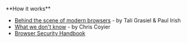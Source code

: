 <br/>
**How it works**

* [Behind the scene of modern browsers](http://www.html5rocks.com/en/tutorials/internals/howbrowserswork/) - by Tali Grasiel & Paul Irish
* [What we don't know](https://speakerdeck.com/u/chriscoyier/p/what-we-dont-know) - by Chris Coyier
* [Browser Security Handbook](http://code.google.com/p/browsersec/wiki/Main)
